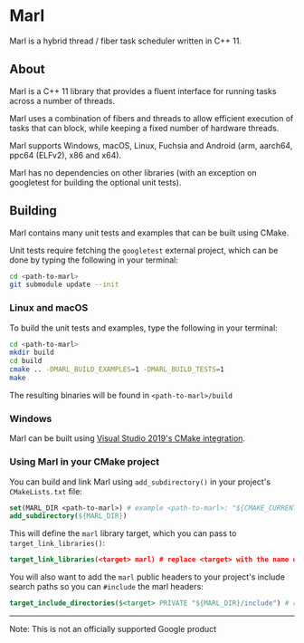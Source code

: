 # Marl

Marl is a hybrid thread / fiber task scheduler written in C++ 11.

## About

Marl is a C++ 11 library that provides a fluent interface for running tasks across a number of threads.

Marl uses a combination of fibers and threads to allow efficient execution of tasks that can block, while keeping a fixed number of hardware threads.

Marl supports Windows, macOS, Linux, Fuchsia and Android (arm, aarch64, ppc64 (ELFv2), x86 and x64).

Marl has no dependencies on other libraries (with an exception on googletest for building the optional unit tests).

## Building

Marl contains many unit tests and examples that can be built using CMake.

Unit tests require fetching the `googletest` external project, which can be done by typing the following in your terminal:

```bash
cd <path-to-marl>
git submodule update --init
```

### Linux and macOS

To build the unit tests and examples, type the following in your terminal:

```bash
cd <path-to-marl>
mkdir build
cd build
cmake .. -DMARL_BUILD_EXAMPLES=1 -DMARL_BUILD_TESTS=1
make
```

The resulting binaries will be found in `<path-to-marl>/build`

### Windows

Marl can be built using [Visual Studio 2019's CMake integration](https://docs.microsoft.com/en-us/cpp/build/cmake-projects-in-visual-studio?view=vs-2019).

### Using Marl in your CMake project

You can build and link Marl using `add_subdirectory()` in your project's `CMakeLists.txt` file:
```cmake
set(MARL_DIR <path-to-marl>) # example <path-to-marl>: "${CMAKE_CURRENT_SOURCE_DIR}/third_party/marl"
add_subdirectory(${MARL_DIR})
```

This will define the `marl` library target, which you can pass to `target_link_libraries()`:

```cmake
target_link_libraries(<target> marl) # replace <target> with the name of your project's target
```

You will also want to add the `marl` public headers to your project's include search paths so you can `#include` the marl headers:

```cmake
target_include_directories($<target> PRIVATE "${MARL_DIR}/include") # replace <target> with the name of your project's target
```

---

Note: This is not an officially supported Google product
